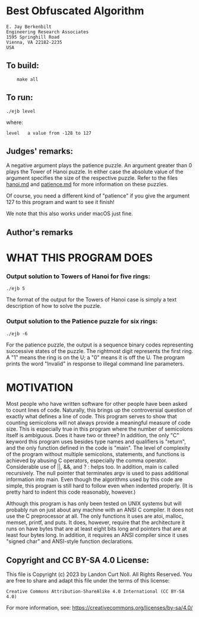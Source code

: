 # Best Obfuscated Algorithm

	E. Jay Berkenbilt
	Engineering Research Associates
	1595 Springhill Road
	Vienna, VA 22182-2235
	USA

## To build:

        make all

## To run:

	./ejb level

where:

	level   a value from -128 to 127

## Judges' remarks:

A negative argument plays the patience puzzle.  An argument
greater than 0 plays the Tower of Hanoi puzzle.  In either case
the absolute value of the argument specifies the size of the
respective puzzle.  Refer to the files [hanoi.md](hanoi.md) and
[patience.md](patience.md) for more information on these puzzles.

Of course, you need a different kind of "patience" if you give
the argument 127 to this program and want to see it finish!

We note that this also works under macOS just fine.

## Author's remarks

WHAT THIS PROGRAM DOES
======================

### Output solution to Towers of Hanoi for five rings:

	./ejb 5			

The format of the output for the Towers of Hanoi case is simply a
text description of how to solve the puzzle.

### Output solution to the Patience puzzle for six rings:


	./ejb -6	


For the patience puzzle, the output is a sequence binary codes representing
successive states of the puzzle.  The rightmost digit represents the first ring.
A "1" means the ring is on the U; a "0" means it is off the U.  The program
prints the word "Invalid" in response to illegal command line parameters.


MOTIVATION
==========

Most people who have written software for other people have been
asked to count lines of code.  Naturally, this brings up the
controversial question of exactly what defines a line of code.
This program serves to show that counting semicolons will not
always provide a meaningful measure of code size.  This is
especially true in this program where the number of semicolons
itself is ambiguous.  Does it have two or three?  In addition, the
only "C" keyword this program uses besides type names and
qualifiers is "return", and the only function defined in the code
is "main".  The level of complexity of the program without multiple
semicolons, statements, and functions is achieved by abusing C
operators, especially the comma operator.  Considerable use of ||,
&&, and ? : helps too.  In addition, main is called recursively.
The null pointer that terminates argv is used to pass additional
information into main.  Even though the algorithms used by this
code are simple, this program is still hard to follow even when
indented properly.  (It is pretty hard to indent this code
reasonably, however.)

Although this program is has only been tested on UNIX systems but
will probably run on just about any machine with an ANSI C
compiler.  It does not use the C preprocessor at all.  The only
functions it uses are atoi, malloc, memset, printf, and puts.  It
does, however, require that the architecture it runs on have bytes
that are at least eight bits long and pointers that are at least
four bytes long.  In addition, it requires an ANSI compiler since
it uses "signed char" and ANSI-style function declarations.

## Copyright and CC BY-SA 4.0 License:

This file is Copyright (c) 2023 by Landon Curt Noll.  All Rights Reserved.
You are free to share and adapt this file under the terms of this license:

    Creative Commons Attribution-ShareAlike 4.0 International (CC BY-SA 4.0)

For more information, see: https://creativecommons.org/licenses/by-sa/4.0/
